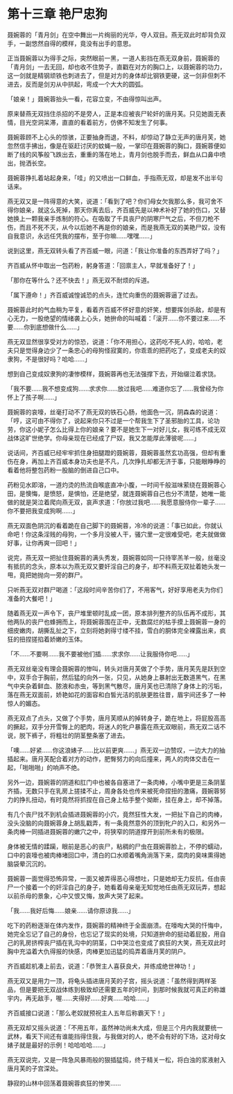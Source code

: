 # 第十三章 艳尸忠狗

聂婉蓉的「青月剑」在空中舞出一片绚丽的光华，夺人双目。燕无双此时却背负双手，一副悠然自得的模样，竟没有出手的意思。

正当聂婉蓉以为得手之际，突然眼前一黑，一道人影挡在燕无双身前，聂婉蓉的「青月剑」一去无回，却也收不住势子，直戳在对方的胸口上，以聂婉蓉的功力，这一剑就是精钢顽铁也刺进去了，但是对方的身体却比钢铁更硬，这一剑非但刺不进去，反而是剑刃从中拱起，弯成一个大大的圆弧。

「娘亲！」聂婉蓉抬头一看，花容立变，不由得惊叫出声。

原来替燕无双挡住杀招的不是旁人，正是本应被丧尸轮奸的唐月芙。只见她面无表情，目光空洞呆滞，直直的看着前方，仿佛不知发生了何事。

聂婉蓉顾不上心头的惊骇，正要抽身而退，不料，却惊动了静立无声的唐月芙，她忽然信手拂出，像是在驱赶讨厌的蚊蝇一般，一掌印在聂婉蓉的胸口，聂婉蓉便如断了线的风筝般飞跌出去，重重的落在地上，青月剑也脱手而去，鲜血从口鼻中喷出，抛洒长空。

聂婉蓉挣扎着站起身来，「哇」的又喷出一口鲜血，手指燕无双，却是发不出半句话来。

燕无双又是一阵得意的大笑，说道：「看到了吧？你们母女欠我那么多，我可舍不得你娘亲，就这么死掉，那天你离去后，齐百威先是以神术补好了她的伤口，又替她换上一颗我亲手炼制的符心。在吸取了千具丧尸的阴寒尸气之后，不但刀枪不伤，而且不死不灭，从今以后她不再是你的娘亲，而是我燕无双的美艳尸奴，没有自我意识，永远任凭我的摆布，至于你嘛……嘿嘿……」

说到这里，燕无双转头看了齐百威一眼，问道：「我让你准备的东西弄好了吗？」

齐百威从怀中取出一包药粉，躬身答道：「回禀主人，早就准备好了！」

「那你在等什么？还不快去！」燕无双不耐烦的斥道。

「属下遵命！」齐百威诚惶诚恐的点头，连忙向重伤的聂婉蓉逼了过去。

聂婉蓉此时的气血稍为平复，看着齐百威不怀好意的奸笑，想要挥剑杀敌，却是有心无力，一股绝望的情绪袭上心头，她拚命的叫喊着：「滚开……你不要过来……不要……你到底想做什么……」

燕无双显然很享受对方的惊恐，说道：「你不用担心，这药吃不死人的，哈哈，老夫只是觉得身边少了一条忠心的母狗怪寂寞的，你乖乖的把药吃了，变成老夫的奴隶狗，不是很好吗？哈哈……」

想到自己变成奴隶狗的凄惨模样，聂婉蓉再也无法强撑下去，开始缀泣着求饶。

「我不要……我不想变成狗……求求你……放过我吧……难道你忘了……我曾经为你怀上了孩子啊……」

聂婉蓉的哀嚎，丝毫打动不了燕无双的铁石心肠，他面色一沉，阴森森的说道：「哼，这可由不得你了，说起来你只不过是一个帮我生下了圣邪胎的工具，论功劳，你这小妮子怎么比得上你的娘亲？要不是她生下一对好儿女，我可练不成无双战体这旷世绝学。你母亲现在已经成了尸奴，我又怎能厚此薄彼呢……」

说话间，齐百威已经牢牢抓住身扭腿蹬的聂婉蓉，聂婉蓉虽然玄功高强，但却有重伤在身，再加上齐百威本身功夫也是不凡，几次挣扎却都无济于事，只能眼睁睁的看着他将整包药粉一股脑的倒进自己口中。

药粉见水即溶，一道灼烫的热流自喉底直冲小腹，一时间千般滋味萦绕在聂婉蓉心田，是懊悔，是愤怒，是惧怕，还是绝望，就连聂婉蓉自己也分不清楚，她唯一能做的就是哭泣着爬向燕无双，哀声求道：「你放过我吧……我愿意服侍你一辈子……你不要把我变成狗啊……」

燕无双面色阴沉的看着跪在自己脚下的聂婉蓉，冷冷的说道：「事已如此，你就认命吧！你这条淫贱的母狗，一个多月没被人干，骚穴里一定很难受吧，老夫就做做好事，让你再爽一回吧！」

说完，燕无双一把扯住聂婉蓉的满头秀发，聂婉蓉如同一只待宰羔羊一般，丝毫没有抵抗的念头，原本以为燕无双又要奸淫自己的身子，却不料燕无双扯着她头发一甩，竟把她抛向一旁的群尸。

只听燕无双对群尸喝道：「这段时间辛苦你们了，不用客气，好好享用老夫为你们准备的大餐吧！」

随着燕无双一声令下，丧尸堆里顿时乱成一团，原本排列整齐的队伍再不成形，其他两队的丧尸也蜂拥而上，将聂婉蓉围在正中，无数腐烂的枯手摸上聂婉蓉一身的细皮嫩肉，胡撕乱扯之下，立刻将她剥得寸缕不挂，雪白的胴体完全裸露出来，疯狂的扭捏搓掐着娇嫩的玉体。

「不……不要啊……我不要被他们插……求求你……让我服侍你吧……」

燕无双丝毫没有理会聂婉蓉的惨叫，转头对唐月芙做了个手势，唐月芙先是跃到空中，双手合于胸前，然后猛的向外一张，只见，从她身上暴射出无数道黑气，在黑气中夹杂着鲜血、脓液和赤虫，等到黑气散尽，唐月芙也已清除了身体上的污垢，落在燕无双面前，娇艳如花的面容和白皙光洁的肌肤更胜往昔，眉宇间还多了一种惊人的媚态。

燕无双点了点头，又做了个手势，唐月芙顺从的掉转身子，跪在地上，将屁股高高的撅起，双手分开雪臀上的肥肉，将迷人的牝户暴露在燕无双眼前，燕无双二话不说，脱下裤子，将粗壮的阴茎整条塞了进去。

「噢……好紧……你这浪婊子……比以前更爽……」燕无双一边赞叹，一边大力的抽插起来。唐月芙配合着对方的动作，肥臀努力的向后撞来，两人的肉体交击在一起，「啪啪啪」的响声不绝。

另外一边，聂婉蓉的阴道和肛门中也被各自塞进了一条肉棒，小嘴中更是三条阴茎齐插，无数只手在乳房上搓揉不止，周身各处也传来被死命捏扭的激痛，聂婉蓉努力的挣扎扭动，有时竟然将抓捏在自己身上枯手整个拗断，挂在身上，却不掉落。

有几个丧尸找不到机会插进聂婉蓉的小穴，竟然狂性大发，一把扯下自己的肉棒，没头没脑的向聂婉蓉身上胡乱戳弄，有一条竟然意外的顶到牝户的入口，和另外一条肉棒一同插进聂婉蓉的嫩穴之中，将狭窄的阴道撑开到前所未有的极限。

身体被无情的蹂躏，眼前是恶心的丧尸，粘稠的尸虫在聂婉蓉脸上，不停的蠕动，口中的哀嚎也被肉棒堵回口中，清白的口水顺着嘴角淌落下来，腐肉的臭味熏得她脑袋晕沉沉的。

聂婉蓉一面觉得恐怖异常，一面又被弄得恶心得想吐，只是她却无力反抗，任由丧尸一个接着一个的奸淫自己的身子，她看着母亲毫无知觉地任由燕无双玩弄，想起以前杀母的景象，心中又恨又悔，放声大哭了起来。

「我……我好后悔……娘亲……请你原谅我……」

吃下的药粉逐渐在体内发作，聂婉蓉的精神终于全面崩溃。在嚎啕大哭的忏悔中，她完全忘记了自己的身份，也忘记了现实的处境，只知道拚命的挺动着屁股，用自己的乳房挤榨丧尸插在乳沟中的阴茎，口中哭泣也变成了疯狂的大笑，燕无双此时胸中充溢着大仇得报的快感，肉棒更加迅猛的捣弄着唐月芙的阴户。

齐百威趁机凑上前去，说道：「恭贺主人喜获良犬，并练成绝世神功！」

燕无双又是用力一顶，将龟头插进唐月芙的子宫，摇头说道：「虽然得到两样圣品，但是要把无双战体练到极致却还需要五年的时间，到那时候我就可真正的称雄宇内，再无敌手，喔……夹得好……好爽……哈哈……」

齐百威接口说道：「那么老奴就预祝主人五年后称霸天下！」

燕无双却又摇头说道：「不用五年，虽然神功尚未大成，但是三个月内我就要统一武林，看天下间还有谁能挡得住我，与我做对的人，绝不会有好的下场，这对母女婊子就是最好的示例！哈哈哈哈……」

燕无双说完，又是一阵急风暴雨般的狠插猛捣，终于精关一松，将白浊的浆液射入唐月芙的子宫深处。

静寂的山林中回荡着聂婉蓉疯狂的惨笑……
